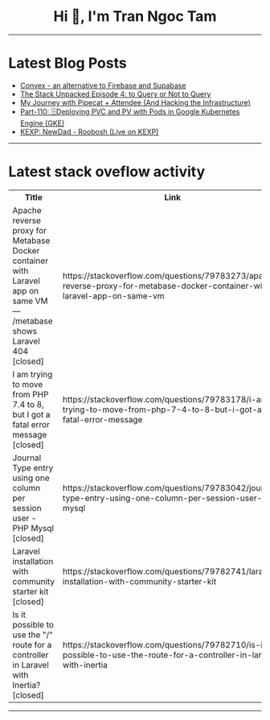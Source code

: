 <h1 align="center">Hi 👋, I'm Tran Ngoc Tam</h1>

---

# Latest Blog Posts 
<!-- BLOG-POST-LIST:START -->
- [Convex - an alternative to Firebase and Supabase](https://dev.to/noyan_alim/convex-an-alternative-to-firebase-and-supabase-3n9e)
- [The Stack Unpacked Episode 4: to Query or Not to Query](https://dev.to/shaq_attack/the-stack-unpacked-episode-4-to-query-or-not-to-query-4jcp)
- [My Journey with Pipecat + Attendee &lpar;And Hacking the Infrastructure&rpar;](https://dev.to/angad_2002/my-journey-with-pipecat-attendee-and-hacking-the-infrastructure-3cea)
- [Part-110: 🗄️Deploying PVC and PV with Pods in Google Kubernetes Engine &lpar;GKE&rpar;](https://dev.to/latchudevops/part-110-deploying-pvc-and-pv-with-pods-in-google-kubernetes-engine-gke-280h)
- [KEXP: NewDad - Roobosh &lpar;Live on KEXP&rpar;](https://dev.to/music_youtube/kexp-newdad-roobosh-live-on-kexp-3n3l)
<!-- BLOG-POST-LIST:END -->

---

# Latest stack oveflow activity
<table>
  <tr><th>Title</th><th>Link</th></tr>
  <!-- STACKOVERFLOW:START --><tr><td>Apache reverse proxy for Metabase Docker container with Laravel app on same VM — /metabase shows Laravel 404 [closed]</td><td>https://stackoverflow.com/questions/79783273/apache-reverse-proxy-for-metabase-docker-container-with-laravel-app-on-same-vm</td></tr><tr><td>I am trying to move from PHP 7.4 to 8, but I got a fatal error message [closed]</td><td>https://stackoverflow.com/questions/79783178/i-am-trying-to-move-from-php-7-4-to-8-but-i-got-a-fatal-error-message</td></tr><tr><td>Journal Type entry using one column per session user - PHP Mysql [closed]</td><td>https://stackoverflow.com/questions/79783042/journal-type-entry-using-one-column-per-session-user-php-mysql</td></tr><tr><td>Laravel installation with community starter kit [closed]</td><td>https://stackoverflow.com/questions/79782741/laravel-installation-with-community-starter-kit</td></tr><tr><td>Is it possible to use the &quot;/&quot; route for a controller in Laravel with Inertia? [closed]</td><td>https://stackoverflow.com/questions/79782710/is-it-possible-to-use-the-route-for-a-controller-in-laravel-with-inertia</td></tr><!-- STACKOVERFLOW:END -->
</table>

---


